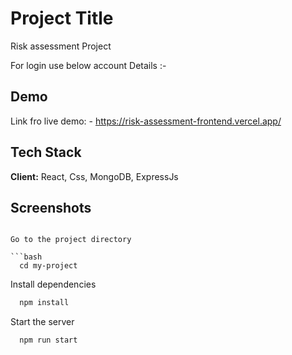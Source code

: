 
# Project Title

Risk assessment Project

For login use below account Details :-


## Demo

Link fro live demo: - 
https://risk-assessment-frontend.vercel.app/


## Tech Stack

**Client:** React, Css, MongoDB, ExpressJs




## Screenshots

```

Go to the project directory

```bash
  cd my-project
```

Install dependencies

```bash
  npm install
```

Start the server

```bash
  npm run start
```


